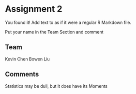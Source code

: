 # Assignment 2

You found it!  Add text to as if it were a regular R Markdown file.

Put your name in the Team Section and comment

## Team
Kevin Chen
Bowen Liu

## Comments
Statistics may be dull, but it does have its Moments

